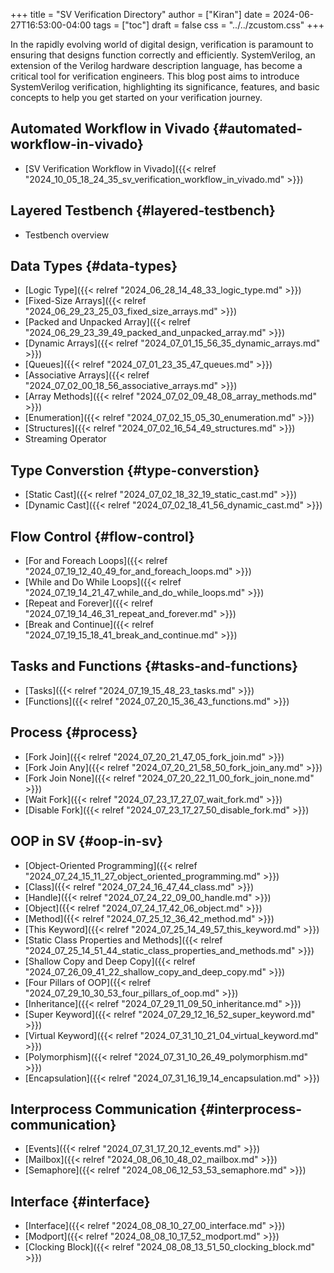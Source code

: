 +++
title = "SV Verification Directory"
author = ["Kiran"]
date = 2024-06-27T16:53:00-04:00
tags = ["toc"]
draft = false
css = "../../zcustom.css"
+++

In the rapidly evolving world of digital design, verification is paramount to ensuring that designs function correctly and efficiently. SystemVerilog, an extension of the Verilog hardware description language, has become a critical tool for verification engineers. This blog post aims to introduce SystemVerilog verification, highlighting its significance, features, and basic concepts to help you get started on your verification journey.


## Automated Workflow in Vivado {#automated-workflow-in-vivado}

-   [SV Verification Workflow in Vivado]({{< relref "2024_10_05_18_24_35_sv_verification_workflow_in_vivado.md" >}})


## Layered Testbench {#layered-testbench}

-   Testbench overview


## Data Types {#data-types}

-   [Logic Type]({{< relref "2024_06_28_14_48_33_logic_type.md" >}})
-   [Fixed-Size Arrays]({{< relref "2024_06_29_23_25_03_fixed_size_arrays.md" >}})
-   [Packed and Unpacked Array]({{< relref "2024_06_29_23_39_49_packed_and_unpacked_array.md" >}})
-   [Dynamic Arrays]({{< relref "2024_07_01_15_56_35_dynamic_arrays.md" >}})
-   [Queues]({{< relref "2024_07_01_23_35_47_queues.md" >}})
-   [Associative Arrays]({{< relref "2024_07_02_00_18_56_associative_arrays.md" >}})
-   [Array Methods]({{< relref "2024_07_02_09_48_08_array_methods.md" >}})
-   [Enumeration]({{< relref "2024_07_02_15_05_30_enumeration.md" >}})
-   [Structures]({{< relref "2024_07_02_16_54_49_structures.md" >}})
-   Streaming Operator


## Type Converstion {#type-converstion}

-   [Static Cast]({{< relref "2024_07_02_18_32_19_static_cast.md" >}})
-   [Dynamic Cast]({{< relref "2024_07_02_18_41_56_dynamic_cast.md" >}})


## Flow Control {#flow-control}

-   [For and Foreach Loops]({{< relref "2024_07_19_12_40_49_for_and_foreach_loops.md" >}})
-   [While and Do While Loops]({{< relref "2024_07_19_14_21_47_while_and_do_while_loops.md" >}})
-   [Repeat and Forever]({{< relref "2024_07_19_14_46_31_repeat_and_forever.md" >}})
-   [Break and Continue]({{< relref "2024_07_19_15_18_41_break_and_continue.md" >}})


## Tasks and Functions {#tasks-and-functions}

-   [Tasks]({{< relref "2024_07_19_15_48_23_tasks.md" >}})
-   [Functions]({{< relref "2024_07_20_15_36_43_functions.md" >}})


## Process {#process}

-   [Fork Join]({{< relref "2024_07_20_21_47_05_fork_join.md" >}})
-   [Fork Join Any]({{< relref "2024_07_20_21_58_50_fork_join_any.md" >}})
-   [Fork Join None]({{< relref "2024_07_20_22_11_00_fork_join_none.md" >}})
-   [Wait Fork]({{< relref "2024_07_23_17_27_07_wait_fork.md" >}})
-   [Disable Fork]({{< relref "2024_07_23_17_27_50_disable_fork.md" >}})


## OOP in SV {#oop-in-sv}

-   [Object-Oriented Programming]({{< relref "2024_07_24_15_11_27_object_oriented_programming.md" >}})
-   [Class]({{< relref "2024_07_24_16_47_44_class.md" >}})
-   [Handle]({{< relref "2024_07_24_22_09_00_handle.md" >}})
-   [Object]({{< relref "2024_07_24_17_42_06_object.md" >}})
-   [Method]({{< relref "2024_07_25_12_36_42_method.md" >}})
-   [This Keyword]({{< relref "2024_07_25_14_49_57_this_keyword.md" >}})
-   [Static Class Properties and Methods]({{< relref "2024_07_25_14_51_44_static_class_properties_and_methods.md" >}})
-   [Shallow Copy and Deep Copy]({{< relref "2024_07_26_09_41_22_shallow_copy_and_deep_copy.md" >}})
-   [Four Pillars of OOP]({{< relref "2024_07_29_10_30_53_four_pillars_of_oop.md" >}})
-   [Inheritance]({{< relref "2024_07_29_11_09_50_inheritance.md" >}})
-   [Super Keyword]({{< relref "2024_07_29_12_16_52_super_keyword.md" >}})
-   [Virtual Keyword]({{< relref "2024_07_31_10_21_04_virtual_keyword.md" >}})
-   [Polymorphism]({{< relref "2024_07_31_10_26_49_polymorphism.md" >}})
-   [Encapsulation]({{< relref "2024_07_31_16_19_14_encapsulation.md" >}})


## Interprocess Communication {#interprocess-communication}

-   [Events]({{< relref "2024_07_31_17_20_12_events.md" >}})
-   [Mailbox]({{< relref "2024_08_06_10_48_02_mailbox.md" >}})
-   [Semaphore]({{< relref "2024_08_06_12_53_53_semaphore.md" >}})


## Interface {#interface}

-   [Interface]({{< relref "2024_08_08_10_27_00_interface.md" >}})
-   [Modport]({{< relref "2024_08_08_10_17_52_modport.md" >}})
-   [Clocking Block]({{< relref "2024_08_08_13_51_50_clocking_block.md" >}})
